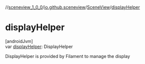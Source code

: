 //[sceneview_1_0_0](../../../index.md)/[io.github.sceneview](../index.md)/[SceneView](index.md)/[displayHelper](display-helper.md)

# displayHelper

[androidJvm]\
var [displayHelper](display-helper.md): DisplayHelper

DisplayHelper is provided by Filament to manage the display
